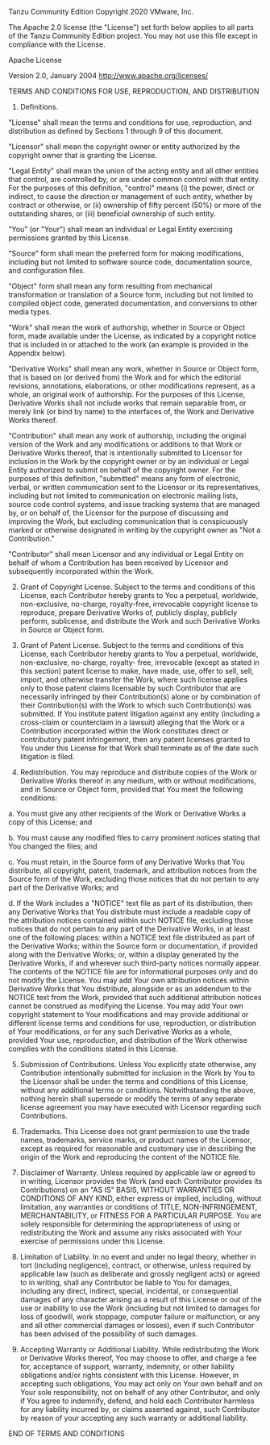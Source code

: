 Tanzu Community Edition
Copyright 2020 VMware, Inc.

The Apache 2.0 license (the "License") set forth below applies to all parts of the Tanzu Community Edition project. You may not use this file except in compliance with the License.

Apache License

Version 2.0, January 2004
http://www.apache.org/licenses/

TERMS AND CONDITIONS FOR USE, REPRODUCTION, AND DISTRIBUTION

1. Definitions.

"License" shall mean the terms and conditions for use, reproduction,
and distribution as defined by Sections 1 through 9 of this document.

"Licensor" shall mean the copyright owner or entity authorized by the
copyright owner that is granting the License.

"Legal Entity" shall mean the union of the acting entity and all other
entities that control, are controlled by, or are under common control
with that entity. For the purposes of this definition, "control" means
(i) the power, direct or indirect, to cause the direction or management
of such entity, whether by contract or otherwise, or (ii) ownership
of fifty percent (50%) or more of the outstanding shares, or (iii)
beneficial ownership of such entity.

"You" (or "Your") shall mean an individual or Legal Entity exercising
permissions granted by this License.

"Source" form shall mean the preferred form for making modifications,
including but not limited to software source code, documentation source,
and configuration files.

"Object" form shall mean any form resulting from mechanical transformation
or translation of a Source form, including but not limited to compiled
object code, generated documentation, and conversions to other media
types.

"Work" shall mean the work of authorship, whether in Source or
Object form, made available under the License, as indicated by a copyright
notice that is included in or attached to the work (an example is provided
in the Appendix below).

"Derivative Works" shall mean any work, whether in Source or Object form,
that is based on (or derived from) the Work and for which the editorial
revisions, annotations, elaborations, or other modifications represent,
as a whole, an original work of authorship. For the purposes of this
License, Derivative Works shall not include works that remain separable
from, or merely link (or bind by name) to the interfaces of, the Work
and Derivative Works thereof.

"Contribution" shall mean any work of authorship, including the
original version of the Work and any modifications or additions to
that Work or Derivative Works thereof, that is intentionally submitted
to Licensor for inclusion in the Work by the copyright owner or by an
individual or Legal Entity authorized to submit on behalf of the copyright
owner. For the purposes of this definition, "submitted" means any form of
electronic, verbal, or written communication sent to the Licensor or its
representatives, including but not limited to communication on electronic
mailing lists, source code control systems, and issue tracking systems
that are managed by, or on behalf of, the Licensor for the purpose of
discussing and improving the Work, but excluding communication that is
conspicuously marked or otherwise designated in writing by the copyright
owner as "Not a Contribution."

"Contributor" shall mean Licensor and any individual or Legal Entity
on behalf of whom a Contribution has been received by Licensor and
subsequently incorporated within the Work.

2. Grant of Copyright License.
Subject to the terms and conditions of this License, each Contributor
hereby grants to You a perpetual, worldwide, non-exclusive, no-charge,
royalty-free, irrevocable copyright license to reproduce, prepare
Derivative Works of, publicly display, publicly perform, sublicense, and
distribute the Work and such Derivative Works in Source or Object form.

3. Grant of Patent License.
Subject to the terms and conditions of this License, each Contributor
hereby grants to You a perpetual, worldwide, non-exclusive, no-charge,
royalty- free, irrevocable (except as stated in this section) patent
license to make, have made, use, offer to sell, sell, import, and
otherwise transfer the Work, where such license applies only to those
patent claims licensable by such Contributor that are necessarily
infringed by their Contribution(s) alone or by combination of
their Contribution(s) with the Work to which such Contribution(s)
was submitted. If You institute patent litigation against any entity
(including a cross-claim or counterclaim in a lawsuit) alleging that the
Work or a Contribution incorporated within the Work constitutes direct
or contributory patent infringement, then any patent licenses granted
to You under this License for that Work shall terminate as of the date
such litigation is filed.

4. Redistribution.
You may reproduce and distribute copies of the Work or Derivative Works
thereof in any medium, with or without modifications, and in Source or
Object form, provided that You meet the following conditions:

  a. You must give any other recipients of the Work or Derivative Works
     a copy of this License; and

  b. You must cause any modified files to carry prominent notices stating
     that You changed the files; and

  c. You must retain, in the Source form of any Derivative Works that
     You distribute, all copyright, patent, trademark, and attribution
     notices from the Source form of the Work, excluding those notices
     that do not pertain to any part of the Derivative Works; and

  d. If the Work includes a "NOTICE" text file as part of its
     distribution, then any Derivative Works that You distribute must
     include a readable copy of the attribution notices contained
     within such NOTICE file, excluding those notices that do not
     pertain to any part of the Derivative Works, in at least one of
     the following places: within a NOTICE text file distributed as part
     of the Derivative Works; within the Source form or documentation,
     if provided along with the Derivative Works; or, within a display
     generated by the Derivative Works, if and wherever such third-party
     notices normally appear. The contents of the NOTICE file are for
     informational purposes only and do not modify the License. You
     may add Your own attribution notices within Derivative Works that
     You distribute, alongside or as an addendum to the NOTICE text
     from the Work, provided that such additional attribution notices
     cannot be construed as modifying the License.  You may add Your own
     copyright statement to Your modifications and may provide additional
     or different license terms and conditions for use, reproduction, or
     distribution of Your modifications, or for any such Derivative Works
     as a whole, provided Your use, reproduction, and distribution of the
     Work otherwise complies with the conditions stated in this License.

5. Submission of Contributions.
Unless You explicitly state otherwise, any Contribution intentionally
submitted for inclusion in the Work by You to the Licensor shall be
under the terms and conditions of this License, without any additional
terms or conditions.  Notwithstanding the above, nothing herein shall
supersede or modify the terms of any separate license agreement you may
have executed with Licensor regarding such Contributions.

6. Trademarks.
This License does not grant permission to use the trade names, trademarks,
service marks, or product names of the Licensor, except as required for
reasonable and customary use in describing the origin of the Work and
reproducing the content of the NOTICE file.

7. Disclaimer of Warranty.
Unless required by applicable law or agreed to in writing, Licensor
provides the Work (and each Contributor provides its Contributions) on
an "AS IS" BASIS, WITHOUT WARRANTIES OR CONDITIONS OF ANY KIND, either
express or implied, including, without limitation, any warranties or
conditions of TITLE, NON-INFRINGEMENT, MERCHANTABILITY, or FITNESS FOR
A PARTICULAR PURPOSE. You are solely responsible for determining the
appropriateness of using or redistributing the Work and assume any risks
associated with Your exercise of permissions under this License.

8. Limitation of Liability.
In no event and under no legal theory, whether in tort (including
negligence), contract, or otherwise, unless required by applicable law
(such as deliberate and grossly negligent acts) or agreed to in writing,
shall any Contributor be liable to You for damages, including any direct,
indirect, special, incidental, or consequential damages of any character
arising as a result of this License or out of the use or inability to
use the Work (including but not limited to damages for loss of goodwill,
work stoppage, computer failure or malfunction, or any and all other
commercial damages or losses), even if such Contributor has been advised
of the possibility of such damages.

9. Accepting Warranty or Additional Liability.
While redistributing the Work or Derivative Works thereof, You may
choose to offer, and charge a fee for, acceptance of support, warranty,
indemnity, or other liability obligations and/or rights consistent with
this License. However, in accepting such obligations, You may act only
on Your own behalf and on Your sole responsibility, not on behalf of
any other Contributor, and only if You agree to indemnify, defend, and
hold each Contributor harmless for any liability incurred by, or claims
asserted against, such Contributor by reason of your accepting any such
warranty or additional liability.

END OF TERMS AND CONDITIONS


